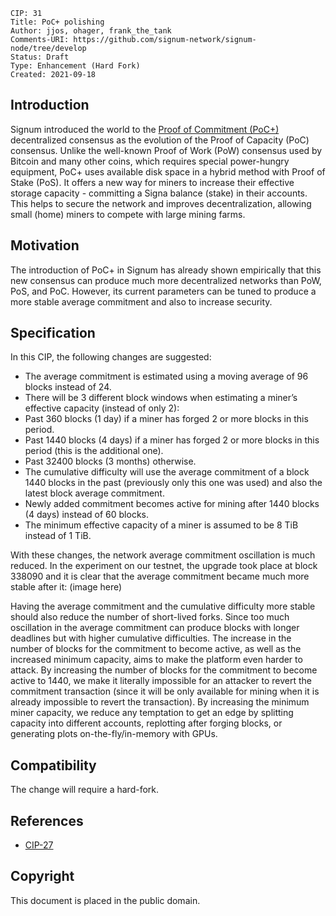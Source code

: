     CIP: 31
    Title: PoC+ polishing
    Author: jjos, ohager, frank_the_tank
    Comments-URI: https://github.com/signum-network/signum-node/tree/develop
    Status: Draft
    Type: Enhancement (Hard Fork)
    Created: 2021-09-18

## Introduction

Signum introduced the world to the [Proof of Commitment (PoC+)](cip-0027.md) decentralized consensus as the evolution of the Proof of Capacity (PoC) consensus. Unlike the well-known Proof of Work (PoW) consensus used by Bitcoin and many other coins, which requires special power-hungry equipment, PoC+ uses available disk space in a hybrid method with Proof of Stake (PoS).
It offers a new way for miners to increase their effective storage capacity - committing a Signa balance (stake) in their accounts. This helps to secure the network and improves decentralization, allowing small (home) miners to compete with large mining farms.

## Motivation

The introduction of PoC+ in Signum has already shown empirically that this new consensus can produce much more decentralized networks than PoW, PoS, and PoC. However, its current parameters can be tuned to produce a more stable average commitment and also to increase security.

## Specification

In this CIP, the following changes are suggested:
 - The average commitment is estimated using a moving average of 96 blocks instead of 24.
 - There will be 3 different block windows when estimating a miner’s effective capacity (instead of only 2):
  - Past 360 blocks (1 day) if a miner has forged 2 or more blocks in this period.
  - Past 1440 blocks (4 days) if a miner has forged 2 or more blocks in this period (this is the additional one).
  - Past 32400 blocks (3 months) otherwise.
 - The cumulative difficulty will use the average commitment of a block 1440 blocks in the past (previously only this one was used) and also the latest block average commitment.
 - Newly added commitment becomes active for mining after 1440 blocks (4 days) instead of 60 blocks.
 - The minimum effective capacity of a miner is assumed to be 8 TiB instead of 1 TiB.

With these changes, the network average commitment oscillation is much reduced. In the experiment on our testnet, the upgrade took place at block 338090 and it is clear that the average commitment became much more stable after it:
(image here)

Having the average commitment and the cumulative difficulty more stable should also reduce the number of short-lived forks. Since too much oscillation in the average commitment can produce blocks with longer deadlines but with higher cumulative difficulties.
The increase in the number of blocks for the commitment to become active, as well as the increased minimum capacity, aims to make the platform even harder to attack. By increasing the number of blocks for the commitment to become active to 1440, we make it literally impossible for an attacker to revert the commitment transaction (since it will be only available for mining when it is already impossible to revert the transaction). By increasing the minimum miner capacity, we reduce any temptation to get an edge by splitting capacity into different accounts, replotting after forging blocks, or generating plots on-the-fly/in-memory with GPUs.

## Compatibility

The change will require a hard-fork.

## References
* [CIP-27](cip-0027.md)

## Copyright

This document is placed in the public domain.

